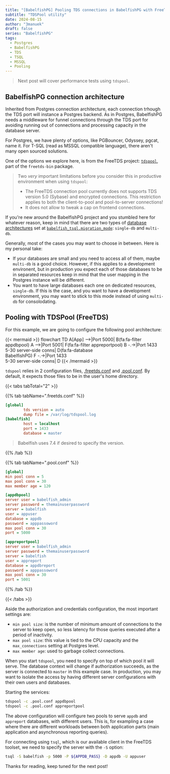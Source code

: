 ```yaml
---
title: "[BabelfishPG] Pooling TDS connections in BabelfishPG with FreeTDS"
subtitle: "TDSPool utility"
date: 2024-08-15
author: "3manuek"
draft: false
series: "BabelfishPG"
tags:
  - Postgres
  - BabelfishPG
  - TDS
  - TSQL
  - MSSQL
  - Pooling
---
```


> Next post will cover performance tests using `tdspool`.

## BabelfishPG connection architecture

Inherited from Postgres connection architecture, each connection trhough the TDS port will 
instance a Postgres backend. As in Postgres, BabelfishPG needs a middleware for funnel
connections through the TDS port for avoiding running out of connections and processing capacity
in the database server.

For Postgres, we have plenty of options, like PGBouncer, Odyssey, pgcat, name it. 
For T-SQL (read as MSSQL compatible language), there aren't many open sourced solutions.

One of the options we explore here, is from the FreeTDS project: [`tdspool`](https://www.freetds.org/userguide/tdspool.html),
part of the `freetds-bin` package.

>
> Two _very_ important limitations before you consider this in productive environment when using `tdspool`:
> 
> - The FreeTDS connection pool currently does not supports TDS version 5.0 (Sybase) and encrypted connections. This restriction applies to both the client-to-pool and pool-to-server connections!
> - It does not allow to tweak a cap on frontend connections.
>

If you're new around the BabelfishPG project and you stumbled here for whatever reason, 
keep in mind that there are two types of [database architectures](https://babelfishpg.org/docs/installation/single-multiple/#single-vs-multiple-instances) set at 
[`babelfish_tsql.migration_mode`](https://babelfishpg.org/docs/internals/configuration/#babelfishpg_tsqlmigration_mode): `single-db` and `multi-db`.

Generally, most of the cases you may want to choose in between. Here is my personal take:

- If your databases are small and you need to access all of them, maybe `multi-db` is a good choice.
  However, if this applies to a development environent, but in production you expect each of those databases
  to be in separated resources keep in mind that the user mapping in the Postgres instance will be different.
- You want to have large databases each one on dedicated resources, `single-db`. If this is the case, and you
  want to have a development environment, you may want to stick to this mode instead of using `multi-db` for consolodating.



## Pooling with TDSPool (FreeTDS)

For this example, we are going to configure the following pool architecture:

<!-- https://somethingstrange.com/posts/hugo-with-fontawesome/ to integrate fontawesome fa-solid fa-database -->
{{< mermaid >}}
flowchart TD
    A[App] -->|Port 5000| B(fa:fa-filter appdbpool)
    A -->|Port 5001| F(fa:fa-filter appreportpool)
    B -.->|Port 1433 <br/> 5-30 server-side conns| D(fa:fa-database <br/> BabelfishPG)
    F -.->|Port 1433 <br/> 5-30 server-side conns| D
{{< /mermaid >}}


`tdspool` relies in 2 configuration files, [.freetds.conf](https://www.freetds.org/userguide/freetdsconf.html) and [.pool.conf](https://www.freetds.org/userguide/tdspool.html). By default, it expects those files to be in the user's home directory.

{{< tabs tabTotal="2" >}}

{{% tab tabName=".freetds.conf" %}}
```ini
[global]
        tds version = auto 
        dump file = /var/log/tdspool.log 
[babelfish]
        host = localhost
        port = 1433
        database = master
```

>   Babelfish uses 7.4 if desired to specify the version.

{{% /tab %}}

{{% tab tabName=".pool.conf" %}}

```ini
[global]
min pool conn = 5
max pool conn = 30
max member age = 120

[appdbpool]
server user = babelfish_admin 
server password = themainuserpassword
server = babelfish
user = appuser
database = appdb
password = apppassoword
max pool conn = 30
port = 5000

[appreportpool]
server user = babelfish_admin 
server password = themainuserpassword
server = babelfish
user = appreport
database = appdbreport
password = apppassoword
max pool conn = 30
port = 5001

```
{{% /tab %}}

{{< /tabs >}}





Aside the authorization and credentials configuration, the most important settings are:

- `min pool size`: is the number of minimum amount of connections to the server to keep open, so less latency for those
  queries executed after a period of inactivity.
- `max pool size`: this value is tied to the CPU capacity and the `max_connections` setting at Postgres level.
- `max member age`: used to garbage collect connections.

When you start `tdspool`, you need to specify on top of which pool it will serve. The database context
will change if authorization succeeds, as the server is connected to `master` in this example case. In production,
you may want to isolate the access by having different server configurations with their own users and databases.


Starting the services:

```bash
tdspool -c .pool.conf appdbpool
tdspool -c .pool.conf appreportpool
```


The above configuration will configure two pools to serve `appdb` and `appreport` databases, with different users.
This is, for exampling a case where there are different workloads between both application parts (main application and 
asynchronous reporting queries). 

For connecting using `tsql`, which is our available client in the FreeTDS toolset, we need to specify the
server with the `-S` option:

```bash
tsql -S babelfish -p 5000 -P ${APPDB_PASS} -D appdb -U appuser
```

Thanks for reading, keep tuned for the next post!